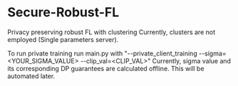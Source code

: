 # Secure-Robust-FL
Privacy preserving robust FL with clustering 
Currently, clusters are not employed (Single parameters server).

To run private training run main.py with "--private_client_training --sigma=<YOUR_SIGMA_VALUE> --clip_val=<CLIP_VAL>"
Currently, sigma value and its corresponding DP guarantees are calculated offline. This will be automated later.